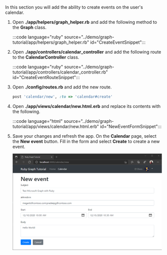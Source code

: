 <!-- markdownlint-disable MD002 MD041 -->

In this section you will add the ability to create events on the user's calendar.

1. Open **./app/helpers/graph_helper.rb** and add the following method to the **Graph** class.

    :::code language="ruby" source="../demo/graph-tutorial/app/helpers/graph_helper.rb" id="CreateEventSnippet":::

1. Open **./app/controllers/calendar_controller** and add the following route to the **CalendarController** class.

    :::code language="ruby" source="../demo/graph-tutorial/app/controllers/calendar_controller.rb" id="CreateEventRouteSnippet":::

1. Open **./config/routes.rb** and add the new route.

    ```ruby
    post 'calendar/new', :to => 'calendar#create'
    ```

1. Open **./app/views/calendar/new.html.erb** and replace its contents with the following.

    :::code language="html" source="../demo/graph-tutorial/app/views/calendar/new.html.erb" id="NewEventFormSnippet":::

1. Save your changes and refresh the app. On the **Calendar** page, select the **New event** button. Fill in the form and select **Create** to create a new event.

    ![A screenshot of the new event form](images/create-event-01.png)
